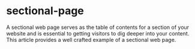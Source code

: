 # sectional-page
A sectional web page serves as the table of contents for a section of your website and is essential to getting visitors to dig deeper into your content. This article provides a well crafted example of a sectional web page.
